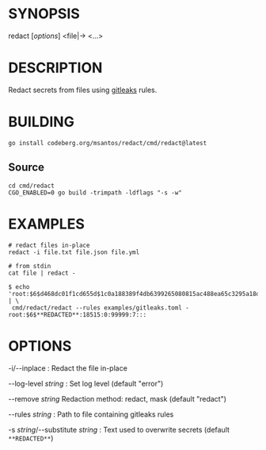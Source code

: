 # SYNOPSIS

redact [*options*] <file|-> <...>

# DESCRIPTION

Redact secrets from files using
[gitleaks](https://github.com/gitleaks/gitleaks) rules.

# BUILDING

```
go install codeberg.org/msantos/redact/cmd/redact@latest
```

## Source

```
cd cmd/redact
CGO_ENABLED=0 go build -trimpath -ldflags "-s -w"
```

# EXAMPLES

```
# redact files in-place
redact -i file.txt file.json file.yml

# from stdin
cat file | redact -

$ echo 'root:$6$d468dc01f1cd655d$1c0a188389f4db6399265080815ac488ea65c3295a18d2d7da3ce5e8ef082362adeedec9b69.9704d4d188:18515:0:99999:7:::' | \
 cmd/redact/redact --rules examples/gitleaks.toml -
root:$6$**REDACTED**:18515:0:99999:7:::
```

# OPTIONS

-i/--inplace
: Redact the file in-place

--log-level *string*
: Set log level (default "error")

--remove *string*
Redaction method: redact, mask (default "redact")

--rules *string*
: Path to file containing gitleaks rules

-s *string*/--substitute *string*
: Text used to overwrite secrets (default `**REDACTED**`)
